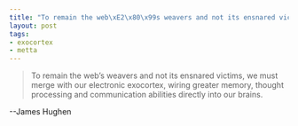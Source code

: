 ```yaml
--- 
title: "To remain the web\xE2\x80\x99s weavers and not its ensnared victims, we must merge with our electronic exocortex, wiring greater memory, thought processing and communication abilities directly into our brains."
layout: post
tags: 
- exocortex
- metta
---
```

> To remain the web’s weavers and not its ensnared victims, we must merge with
our electronic exocortex, wiring greater memory, thought processing and
communication abilities directly into our brains.

--James Hughen 
